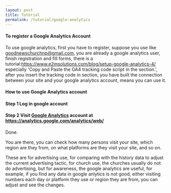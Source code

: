 ```yaml
---
layout: post
title: Tutorial
permalink: /tutorial/google-analytics
---
```


#### To register a Google Analytics Account

To use google analytics, first you have to register, suppose you use like goodnewschurchnp@gmail.com, you are already a google analytics user, finish registration and fill forms, there is a tutorial:https://www.e2msolutions.com/blog/setup-google-analytics-4/ especially 'Copy and Paste the GA4 tracking code script in the <head> section.', after you insert the tracking code in <head> section, you have built the connection between your site and your google analytics account, means you can use it.

#### How to use Google Analytics account

#### Step 1 Log in google account

#### Step 2 Visit [Google Analytics](https://analytics.google.com/analytics/web/) account at https://analytics.google.com/analytics/web/

Done.

You are there, you can check how many persons visit your site, which region are they from, on what platforms are they visit your site, and so on.

These are for advertising use, for comparing with the history data to adjust the current advertising tactic, for church use, the churches usually do not do advertising, but for awareness, the google analytics are useful, for example, if you find any data in google anlytics is not good, either visiting numbers each day or platform they use or region they are from, you can adjust and see the changes. 
